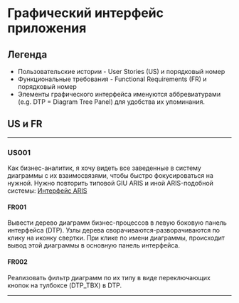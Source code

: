 # Графический интерфейс приложения

## Легенда

- Пользовательские истории - User Stories (US) и порядковый номер
- Функциональные требования - Functional Requirements (FR) и порядковый номер
- Элементы графического интерфейса именуются аббревиатурами (e.g. DTP = Diagram Tree Panel) для удобства их упоминания.

## US и FR
---

### US001
Как бизнес-аналитик, я хочу видеть все заведенные в систему диаграммы с их взаимосвязями, чтобы быстро фокусироваться на нужной.
Нужно повторить типовой GIU ARIS и иной ARIS-подобной системы: [Интерфейс ARIS](https://github.com/bpmbpm/doc/blob/main/Project/SemanticBPM/design/mainGUI.md)

#### FR001
Вывести дерево диаграмм бизнес-процессов в левую боковую панель интерфейса (DTP). Узлы дерева сворачиваются-разворачиваются по клику на иконку свертки. При клике по имени диаграммы, происходит вывод этой диаграммы в основную панель интерфейса.

#### FR002
Реализовать фильтр диаграмм по их типу в виде переключающих кнопок на тулбоксе (DTP_TBX) в DTP.

---
